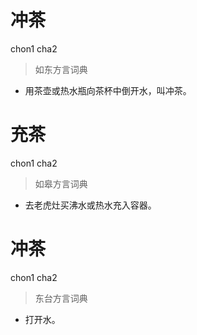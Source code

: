 # 冲茶
chon1 cha2
> 如东方言词典
- 用茶壶或热水瓶向茶杯中倒开水，叫冲茶。

# 充茶
chon1 cha2
> 如皋方言词典
- 去老虎灶买沸水或热水充入容器。

# 冲茶
chon1 cha2
> 东台方言词典
- 打开水。
